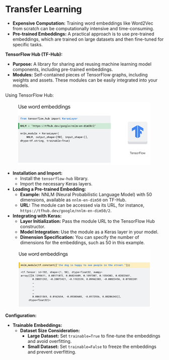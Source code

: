 # Transfer Learning

* **Expensive Computation:** Training word embeddings like Word2Vec from scratch can be computationally intensive and time-consuming.
* **Pre-trained Embeddings:** A practical approach is to use pre-trained embeddings, which are trained on large datasets and then fine-tuned for specific tasks.

**TensorFlow Hub (TF-Hub):**

* **Purpose:** A library for sharing and reusing machine learning model components, including pre-trained embeddings.
* **Modules:** Self-contained pieces of TensorFlow graphs, including weights and assets. These modules can be easily integrated into your models.

Using TensorFlow Hub:

<figure><img src="../.gitbook/assets/image (24) (1) (1) (1).png" alt=""><figcaption></figcaption></figure>

* **Installation and Import:**
  * Install the `tensorflow-hub` library.
  * Import the necessary Keras layers.
* **Loading a Pre-trained Embedding:**
  * **Example:** NNLM (Neural Probabilistic Language Model) with 50 dimensions, available as `nnlm-en-dim50` on TF-Hub.
  * **URL:** The module can be accessed via its URL, for instance, `https://tfhub.dev/google/nnlm-en-dim50/2`.
* **Integrating with Keras:**
  * **Layer Initialization:** Pass the module URL to the TensorFlow Hub constructor.
  * **Model Integration:** Use the module as a Keras layer in your model.
  * **Dimension Specification:** You can specify the number of dimensions for the embeddings, such as 50 in this example.

<figure><img src="../.gitbook/assets/image (25) (1) (1) (1).png" alt=""><figcaption></figcaption></figure>

**Configuration:**

* **Trainable Embeddings:**
  * **Dataset Size Consideration:**
    * **Large Dataset:** Set `trainable=True` to fine-tune the embeddings and avoid overfitting.
    * **Small Dataset:** Set `trainable=False` to freeze the embeddings and prevent overfitting.
